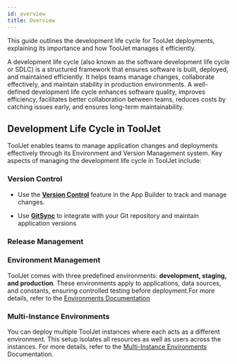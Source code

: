 ```yaml
---
id: overview
title: Overview
---
```


This guide outlines the development life cycle for ToolJet deployments, explaining its importance and how ToolJet manages it efficiently.

A development life cycle (also known as the software development life cycle or SDLC) is a structured framework that ensures software is built, deployed, and maintained efficiently. It helps teams manage changes, collaborate effectively, and maintain stability in production environments. A well-defined development life cycle enhances software quality, improves efficiency, facilitates better collaboration between teams, reduces costs by catching issues early, and ensures long-term maintainability.

## Development Life Cycle in ToolJet

ToolJet enables teams to manage application changes and deployments effectively through its Environment and Version Management system. Key aspects of managing the development life cycle in ToolJet include:

### Version Control
    
- Use the [**Version Control**](http://s) feature in the App Builder to track and manage changes.
        
- Use [**GitSync**](http://s) to integrate with your Git repository and maintain application versions
        

### Release Management 

### Environment Management
ToolJet comes with three predefined environments: **development, staging, and production**. These environments apply to applications, data sources, and constants, ensuring controlled testing before deployment.For more details, refer to the [Environments Documentation](http://s)
    

### Multi-Instance Environments
You can deploy multiple ToolJet instances where each acts as a different environment. This setup isolates all resources as well as users across the instances. For more details, refer to the [Multi-Instance Environments](http://h) Documentation.